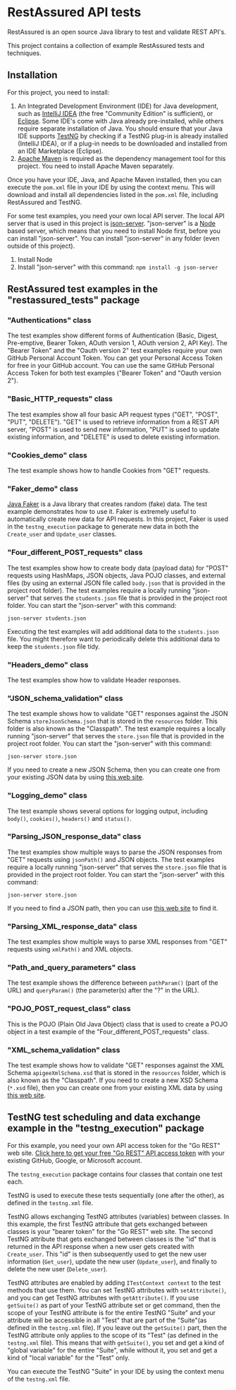 # RestAssured API tests
RestAssured is an open source Java library to test and validate REST API's.

This project contains a collection of example RestAssured tests and techniques.

## Installation
For this project, you need to install:

1. An Integrated Development Environment (IDE) for Java development, such as [IntelliJ IDEA](https://www.jetbrains.com/idea/download) (the free "Community Edition" is sufficient), or [Eclipse](https://www.eclipse.org/downloads/). Some IDE's come with Java already pre-installed, while others require separate installation of Java. You should ensure that your Java IDE supports [TestNG](https://testng.org/) by checking if a TestNG plug-in is already installed (IntelliJ IDEA), or if a plug-in needs to be downloaded and installed from an IDE Marketplace (Eclipse).
2. [Apache Maven](https://maven.apache.org/) is required as the dependency management tool for this project. You need to install Apache Maven separately.

Once you have your IDE, Java, and Apache Maven installed, then you can execute the `pom.xml` file in your IDE by using the context menu. This will download and install all dependencies listed in the `pom.xml` file, including RestAssured and TestNG.

For some test examples, you need your own local API server. The local API server that is used in this project is [json-server](https://www.npmjs.com/package/json-server). "json-server" is a [Node](https://nodejs.org/en) based server, which means that you need to install Node first, before you can install "json-server". You can install "json-server" in any folder (even outside of this project).

1. Install Node
2. Install "json-server" with this command: `npm install -g json-server`

## RestAssured test examples in the "restassured_tests" package

### "Authentications" class
The test examples show different forms of Authentication (Basic, Digest, Pre-emptive, Bearer Token, AOuth version 1, AOuth version 2, API Key). The "Bearer Token" and the "Oauth version 2" test examples require your own GitHub Personal Account Token. You can get your Personal Access Token for free in your GitHub account. You can use the same GitHub Personal Access Token for both test examples ("Bearer Token" and "Oauth version 2").

### "Basic_HTTP_requests" class
The test examples show all four basic API request types ("GET", "POST", "PUT", "DELETE"). "GET" is used to retrieve information from a REST API server, "POST" is used to send new information, "PUT" is used to update existing information, and "DELETE" is used to delete existing information.

### "Cookies_demo" class
The test example shows how to handle Cookies from "GET" requests.

### "Faker_demo" class
[Java Faker](https://github.com/DiUS/java-faker) is a Java library that creates random (fake) data. The test example demonstrates how to use it. Faker is extremely useful to automatically create new data for API requests. In this project, Faker is used in the `testng_execution` package to generate new data in both the `Create_user` and `Update_user` classes.

### "Four_different_POST_requests" class
The test examples show how to create body data (payload data) for "POST" requests using HashMaps, JSON objects, Java POJO classes, and external files (by using an external JSON file called `body.json` that is provided in the project root folder).
The test examples require a locally running "json-server" that serves the `students.json` file that is provided in the project root folder. You can start the "json-server" with this command:
```
json-server students.json
```
Executing the test examples will add additional data to the `students.json` file. You might therefore want to periodically delete this additional data to keep the `students.json` file tidy.

### "Headers_demo" class
The test examples show how to validate Header responses.

### "JSON_schema_validation" class
The test example shows how to validate "GET" responses against the JSON Schema `storeJsonSchema.json` that is stored in the `resources` folder. This folder is also known as the "Classpath".
The test example requires a locally running "json-server" that serves the `store.json` file that is provided in the project root folder. You can start the "json-server" with this command:
```
json-server store.json
```
If you need to create a new JSON Schema, then you can create one from your existing JSON data by using [this web site](https://jsonformatter.org/json-to-jsonschema).

### "Logging_demo" class
The test example shows several options for logging output, including `body()`, `cookies()`, `headers()` and `status()`.

### "Parsing_JSON_response_data" class
The test examples show multiple ways to parse the JSON responses from "GET" requests using `jsonPath()` and JSON objects.
The test examples require a locally running "json-server" that serves the `store.json` file that is provided in the project root folder. You can start the "json-server" with this command:
```
json-server store.json
```
If you need to find a JSON path, then you can use [this web site](https://jsonpathfinder.com/) to find it.

### "Parsing_XML_response_data" class
The test examples show multiple ways to parse XML responses from "GET" requests using `xmlPath()` and XML objects.

### "Path_and_query_parameters" class
The test example shows the difference between `pathParam()` (part of the URL) and `queryParam()` (the parameter(s) after the "?" in the URL).

### "POJO_POST_request_class" class
This is the POJO (Plain Old Java Object) class that is used to create a POJO object in a test example of the "Four_different_POST_requests" class.

### "XML_schema_validation" class
The test example shows how to validate "GET" responses against the XML Schema `apigeeXmlSchema.xsd` that is stored in the `resources` folder, which is also known as the "Classpath".
If you need to create a new XSD Schema (`*.xsd` file), then you can create one from your existing XML data by using [this web site](https://www.convertsimple.com/convert-xml-to-xsd-xml-schema/).

## TestNG test scheduling and data exchange example in the "testng_execution" package
For this example, you need your own API access token for the "Go REST" web site. [Click here to get your free "Go REST" API access token](https://gorest.co.in/consumer/login) with your existing GitHub, Google, or Microsoft account.

The `testng_execution` package contains four classes that contain one test each.

TestNG is used to execute these tests sequentially (one after the other), as defined in the `testng.xml` file.

TestNG allows exchanging TestNG attributes (variables) between classes. In this example, the first TestNG attribute that gets exchanged between classes is your "bearer token" for the "Go REST" web site. The second TestNG attribute that gets exchanged between classes is the "id" that is returned in the API response when a new user gets created with `Create_user`. This "id" is then subsequently used to get the new user information (`Get_user`), update the new user (`Update_user`), and finally to delete the new user (`Delete_user`).

TestNG attributes are enabled by adding `ITestContext context` to the test methods that use them. You can set TestNG attributes with `setAttribute()`, and you can get TestNG attributes with `getAttribute()`. If you use `getSuite()` as part of your TestNG attribute set or get command, then the scope of your TestNG attribute is for the entire TestNG "Suite" and your attribute will be accessible in all "Test" that are part of the "Suite"(as defined in the `testng.xml` file). If you leave out the `getSuite()` part, then the TestNG attribute only applies to the scope of its "Test" (as defined in the `testng.xml` file). This means that with `getSuite()`, you set and get a kind of "global variable" for the entire "Suite", while without it, you set and get a kind of "local variable" for the "Test" only.

You can execute the TestNG "Suite" in your IDE by using the context menu of the `testng.xml` file.
